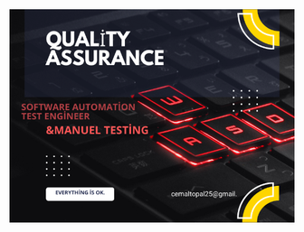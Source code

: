 <img src="https://github.com/cemaltopal/cemaltopal/blob/main/Ads%C4%B1z%20tasar%C4%B1m.png?raw=true">

<h1 align="center>Hi, I'm Cemal Topal</h1>
